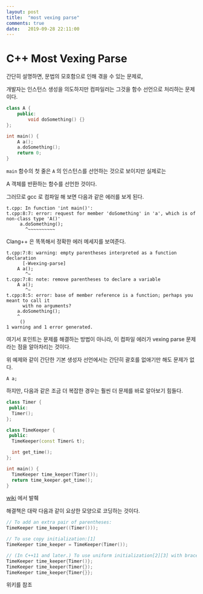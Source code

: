```yaml
---
layout: post
title:  "most vexing parse"
comments: true
date:   2019-09-28 22:11:00
---
```



# C++ Most Vexing Parse

간단히 설명하면, 문법의 모호함으로 인해 겪을 수 있는 문제로,

개발자는 인스턴스 생성을 의도하지만 컴파일러는 그것을 함수 선언으로 처리하는 문제이다.


```cpp
class A {
    public:
        void doSomething() {}
};

int main() {
    A a();
    a.doSomething();
    return 0;
}
```

`main` 함수의 첫 줄은 `A` 의 인스턴스를 선언하는 것으로 보이지만 실제로는 

A 객체를 반환하는 함수를 선언한 것이다.

그러므로 gcc 로 컴파일 해 보면 다음과 같은 에러를 보게 된다.

```
t.cpp: In function 'int main()':
t.cpp:8:7: error: request for member 'doSomething' in 'a', which is of non-class type 'A()'
     a.doSomething();
       ^~~~~~~~~~~
```

Clang++ 은 똑똑해서 정확한 에러 메세지를 보여준다.
```
t.cpp:7:8: warning: empty parentheses interpreted as a function declaration
      [-Wvexing-parse]
    A a();
       ^~
t.cpp:7:8: note: remove parentheses to declare a variable
    A a();
       ^~
t.cpp:8:5: error: base of member reference is a function; perhaps you meant to call it
      with no arguments?
    a.doSomething();
    ^
     ()
1 warning and 1 error generated.
```

여기서 포인트는 문제를 해결하는 방법이 아니라, 이 컴파일 에러가 vexing parse 문제라는 점을 알아차리는 것이다.

위 예제와 같이 간단한 기본 생성자 선언에서는 간단히 괄호를 없애기만 해도 문제가 없다.

`A a;`

하지만, 다음과 같은 조금 더 복잡한 경우는 훨씬 더 문제를 바로 알아보기 힘들다.

```cpp
class Timer {
 public:
  Timer();
};

class TimeKeeper {
 public:
  TimeKeeper(const Timer& t);

  int get_time();
};

int main() {
  TimeKeeper time_keeper(Timer());
  return time_keeper.get_time();
}
```
[wiki](https://en.wikipedia.org/wiki/Most_vexing_parse) 에서 발췌

해결책은 대략 다음과 같이 요상한 모양으로 코딩하는 것이다.

```cpp
// To add an extra pair of parentheses:
TimeKeeper time_keeper((Timer()));

// To use copy initialization:[1]
TimeKeeper time_keeper = TimeKeeper(Timer());

// (In C++11 and later.) To use uniform initialization[2][3] with braces:
TimeKeeper time_keeper{Timer()};
TimeKeeper time_keeper(Timer{});
TimeKeeper time_keeper{Timer{}};
```

위키를 참조

